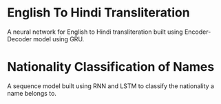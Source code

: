 # English To Hindi Transliteration  

A neural network for English to Hindi transliteration built using Encoder-Decoder model using GRU.   


# Nationality Classification of Names  

A sequence model built using RNN and LSTM to classify the nationality a name belongs to.
